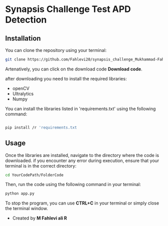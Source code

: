 # Synapsis Challenge Test APD Detection

## Installation

You can clone the repository using your terminal:

```bash 
git clone https://github.com/Fahlevi20/synapsis_challenge_Mukhammad-Fahlevi-Ali-Rafsanjani.git
```

Artenatively, you can click on the download code **Download code**.

after downloading you need to install the required libraries:
- openCV
- Ultralytics
- Numpy

You can install the libraries listed in 'requirements.txt' using the following command:

```bash

pip install /r 'requirements.txt
```
## Usage

Once the libraries are installed, navigate to the directory where the code is downloaded. if you encounter any error during execution, ensure that your terminal is in the correct directory:
```bash
cd YourCodePath/FolderCode
```
Then, run the code using the following command in your terminal:

```bash
python app.py
```

To stop the program, you can use **CTRL+C** in your terminal or simply close the terminal window.

- Created by **M Fahlevi ali R**
